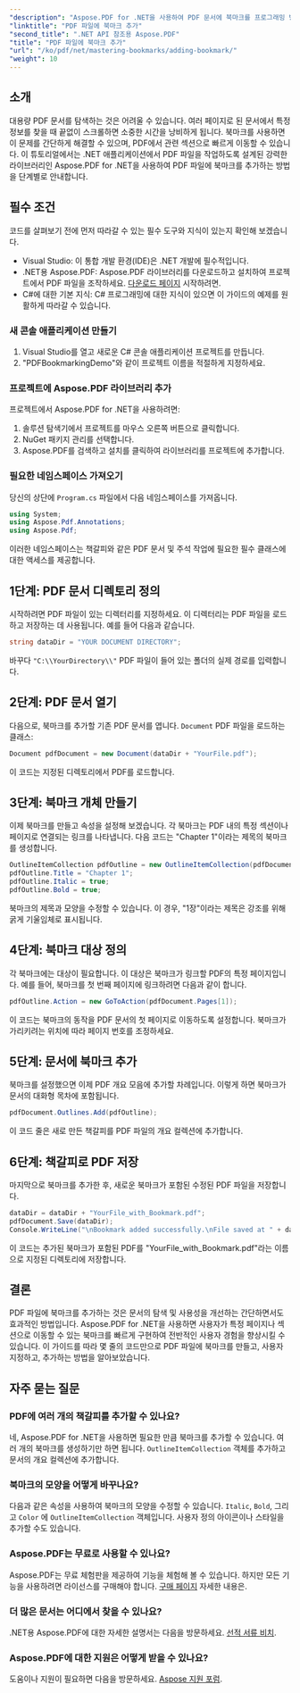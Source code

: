 ```yaml
---
"description": "Aspose.PDF for .NET을 사용하여 PDF 문서에 북마크를 프로그래밍 방식으로 추가하는 방법을 알아보세요. 이 단계별 가이드에서는 필요한 패키지 가져오기부터 수정된 문서 저장까지 모든 과정을 다룹니다."
"linktitle": "PDF 파일에 북마크 추가"
"second_title": ".NET API 참조용 Aspose.PDF"
"title": "PDF 파일에 북마크 추가"
"url": "/ko/pdf/net/mastering-bookmarks/adding-bookmark/"
"weight": 10
---
```


## 소개

대용량 PDF 문서를 탐색하는 것은 어려울 수 있습니다. 여러 페이지로 된 문서에서 특정 정보를 찾을 때 끝없이 스크롤하면 소중한 시간을 낭비하게 됩니다. 북마크를 사용하면 이 문제를 간단하게 해결할 수 있으며, PDF에서 관련 섹션으로 빠르게 이동할 수 있습니다. 이 튜토리얼에서는 .NET 애플리케이션에서 PDF 파일을 작업하도록 설계된 강력한 라이브러리인 Aspose.PDF for .NET을 사용하여 PDF 파일에 북마크를 추가하는 방법을 단계별로 안내합니다.

## 필수 조건

코드를 살펴보기 전에 먼저 따라갈 수 있는 필수 도구와 지식이 있는지 확인해 보겠습니다.

- Visual Studio: 이 통합 개발 환경(IDE)은 .NET 개발에 필수적입니다.
- .NET용 Aspose.PDF: Aspose.PDF 라이브러리를 다운로드하고 설치하여 프로젝트에서 PDF 파일을 조작하세요. [다운로드 페이지](https://releases.aspose.com/pdf/net/) 시작하려면.
- C#에 대한 기본 지식: C# 프로그래밍에 대한 지식이 있으면 이 가이드의 예제를 원활하게 따라갈 수 있습니다.

### 새 콘솔 애플리케이션 만들기

1. Visual Studio를 열고 새로운 C# 콘솔 애플리케이션 프로젝트를 만듭니다.
2. "PDFBookmarkingDemo"와 같이 프로젝트 이름을 적절하게 지정하세요.

### 프로젝트에 Aspose.PDF 라이브러리 추가

프로젝트에서 Aspose.PDF for .NET을 사용하려면:

1. 솔루션 탐색기에서 프로젝트를 마우스 오른쪽 버튼으로 클릭합니다.
2. NuGet 패키지 관리를 선택합니다.
3. Aspose.PDF를 검색하고 설치를 클릭하여 라이브러리를 프로젝트에 추가합니다.

### 필요한 네임스페이스 가져오기

당신의 상단에 `Program.cs` 파일에서 다음 네임스페이스를 가져옵니다.

```csharp
using System;
using Aspose.Pdf.Annotations;
using Aspose.Pdf;
```

이러한 네임스페이스는 책갈피와 같은 PDF 문서 및 주석 작업에 필요한 필수 클래스에 대한 액세스를 제공합니다.

## 1단계: PDF 문서 디렉토리 정의

시작하려면 PDF 파일이 있는 디렉터리를 지정하세요. 이 디렉터리는 PDF 파일을 로드하고 저장하는 데 사용됩니다. 예를 들어 다음과 같습니다.

```csharp
string dataDir = "YOUR DOCUMENT DIRECTORY";
```

바꾸다 `"C:\\YourDirectory\\"` PDF 파일이 들어 있는 폴더의 실제 경로를 입력합니다.

## 2단계: PDF 문서 열기

다음으로, 북마크를 추가할 기존 PDF 문서를 엽니다. `Document` PDF 파일을 로드하는 클래스:

```csharp
Document pdfDocument = new Document(dataDir + "YourFile.pdf");
```

이 코드는 지정된 디렉토리에서 PDF를 로드합니다.

## 3단계: 북마크 개체 만들기

이제 북마크를 만들고 속성을 설정해 보겠습니다. 각 북마크는 PDF 내의 특정 섹션이나 페이지로 연결되는 링크를 나타냅니다. 다음 코드는 "Chapter 1"이라는 제목의 북마크를 생성합니다.

```csharp
OutlineItemCollection pdfOutline = new OutlineItemCollection(pdfDocument.Outlines);
pdfOutline.Title = "Chapter 1";
pdfOutline.Italic = true;
pdfOutline.Bold = true;
```

북마크의 제목과 모양을 수정할 수 있습니다. 이 경우, "1장"이라는 제목은 강조를 위해 굵게 기울임체로 표시됩니다.

## 4단계: 북마크 대상 정의

각 북마크에는 대상이 필요합니다. 이 대상은 북마크가 링크할 PDF의 특정 페이지입니다. 예를 들어, 북마크를 첫 번째 페이지에 링크하려면 다음과 같이 합니다.

```csharp
pdfOutline.Action = new GoToAction(pdfDocument.Pages[1]);
```

이 코드는 북마크의 동작을 PDF 문서의 첫 페이지로 이동하도록 설정합니다. 북마크가 가리키려는 위치에 따라 페이지 번호를 조정하세요.

## 5단계: 문서에 북마크 추가

북마크를 설정했으면 이제 PDF 개요 모음에 추가할 차례입니다. 이렇게 하면 북마크가 문서의 대화형 목차에 포함됩니다.

```csharp
pdfDocument.Outlines.Add(pdfOutline);
```

이 코드 줄은 새로 만든 책갈피를 PDF 파일의 개요 컬렉션에 추가합니다.

## 6단계: 책갈피로 PDF 저장

마지막으로 북마크를 추가한 후, 새로운 북마크가 포함된 수정된 PDF 파일을 저장합니다.

```csharp
dataDir = dataDir + "YourFile_with_Bookmark.pdf";
pdfDocument.Save(dataDir);
Console.WriteLine("\nBookmark added successfully.\nFile saved at " + dataDir);
```

이 코드는 추가된 북마크가 포함된 PDF를 "YourFile_with_Bookmark.pdf"라는 이름으로 지정된 디렉토리에 저장합니다.

## 결론

PDF 파일에 북마크를 추가하는 것은 문서의 탐색 및 사용성을 개선하는 간단하면서도 효과적인 방법입니다. Aspose.PDF for .NET을 사용하면 사용자가 특정 페이지나 섹션으로 이동할 수 있는 북마크를 빠르게 구현하여 전반적인 사용자 경험을 향상시킬 수 있습니다. 이 가이드를 따라 몇 줄의 코드만으로 PDF 파일에 북마크를 만들고, 사용자 지정하고, 추가하는 방법을 알아보았습니다.

## 자주 묻는 질문

### PDF에 여러 개의 책갈피를 추가할 수 있나요?

네, Aspose.PDF for .NET을 사용하면 필요한 만큼 북마크를 추가할 수 있습니다. 여러 개의 북마크를 생성하기만 하면 됩니다. `OutlineItemCollection` 객체를 추가하고 문서의 개요 컬렉션에 추가합니다.

### 북마크의 모양을 어떻게 바꾸나요?

다음과 같은 속성을 사용하여 북마크의 모양을 수정할 수 있습니다. `Italic`, `Bold`, 그리고 `Color` 에 `OutlineItemCollection` 객체입니다. 사용자 정의 아이콘이나 스타일을 추가할 수도 있습니다.

### Aspose.PDF는 무료로 사용할 수 있나요?

Aspose.PDF는 무료 체험판을 제공하여 기능을 체험해 볼 수 있습니다. 하지만 모든 기능을 사용하려면 라이선스를 구매해야 합니다. [구매 페이지](https://purchase.aspose.com/buy) 자세한 내용은.

### 더 많은 문서는 어디에서 찾을 수 있나요?

.NET용 Aspose.PDF에 대한 자세한 설명서는 다음을 방문하세요. [선적 서류 비치](https://reference.aspose.com/pdf/net/).

### Aspose.PDF에 대한 지원은 어떻게 받을 수 있나요?

도움이나 지원이 필요하면 다음을 방문하세요. [Aspose 지원 포럼](https://forum.aspose.com/c/pdf/10).